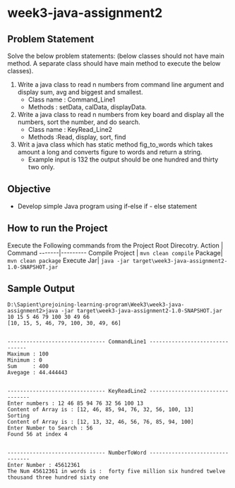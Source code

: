 # week3-java-assignment2

## Problem Statement

Solve the below problem statements: (below classes should not have main method. A separate class should have main method to execute the below classes).
1. Write a java class to read n numbers from command line argument and display sum, avg and biggest and smallest.
    *  Class name : Command_Line1
    *  Methods : setData, calData, displayData.
1. Write a java class to read n numbers from key board and display all the numbers, sort the number, and do  search.
    *  Class name : KeyRead_Line2
    *  Methods :Read, display, sort, find
1. Writ a java class which has static method fig_to_words  which takes amount a long and converts figure to words and return a string.
    *  Example input is 132 the output should be one hundred and thirty two only.

## Objective

* Develop simple Java program using if-else if - else statement


## How to run the Project

Execute the Following commands from the Project Root Direcotry.
Action | Command
-------|---------
Compile Project | `mvn clean compile`
Package| `mvn clean package`
Execute Jar| `java -jar target\week3-java-assignment2-1.0-SNAPSHOT.jar`

## Sample Output

    D:\Sapient\prejoining-learning-program\Week3\week3-java-assignment2>java -jar target\week3-java-assignment2-1.0-SNAPSHOT.jar 10 15 5 46 79 100 30 49 66
    [10, 15, 5, 46, 79, 100, 30, 49, 66]


    ------------------------------- CommandLine1 -------------------------------
    Maximum : 100
    Minimum : 0
    Sum     : 400
    Avegage : 44.444443


    ------------------------------- KeyReadLine2 --------------------------------
    Enter numbers : 12 46 85 94 76 32 56 100 13
    Content of Array is : [12, 46, 85, 94, 76, 32, 56, 100, 13]
    Sorting
    Content of Array is : [12, 13, 32, 46, 56, 76, 85, 94, 100]
    Enter Number to Search : 56
    Found 56 at index 4


    ------------------------------- NumberToWord --------------------------------
    Enter Number : 45612361
    The Num 45612361 in words is :  forty five million six hundred twelve thousand three hundred sixty one
